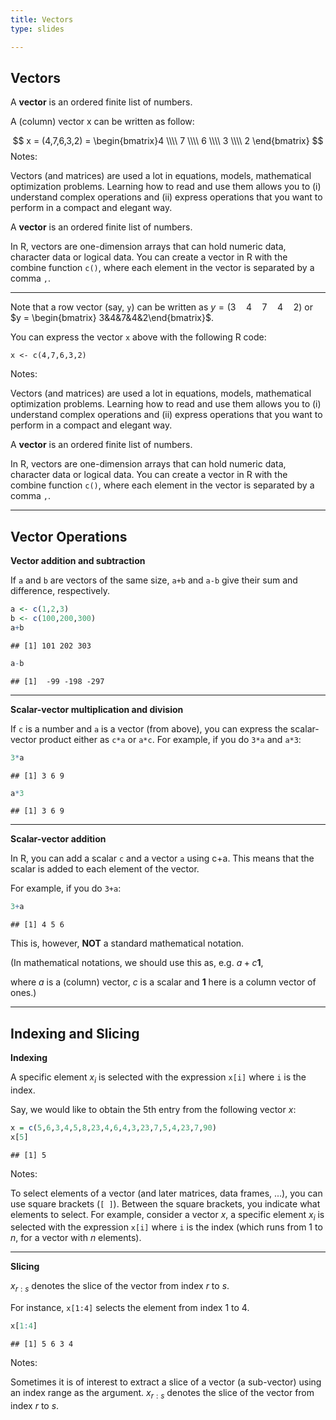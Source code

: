 ```yaml
---
title: Vectors
type: slides

---
```

## Vectors

A **vector** is an ordered finite list of numbers.

A (column) vector x can be written as follow:

$$ x = (4,7,6,3,2) = \begin{bmatrix}4 \\\\ 7 \\\\ 6 \\\\ 3 \\\\ 2 \end{bmatrix} $$
Notes:

Vectors (and matrices) are used a lot in equations, models, mathematical
optimization problems. Learning how to read and use them allows you to
(i) understand complex operations and (ii) express operations that you
want to perform in a compact and elegant way.

A **vector** is an ordered finite list of numbers.

In R, vectors are one-dimension arrays that can hold numeric data,
character data or logical data. You can create a vector in R with the
combine function `c()`, where each element in the vector is separated by
a comma `,`.

---

Note that a row vector (say, `y`) can be written as
$y = (3 \quad 4 \quad 7 \quad 4 \quad 2)$ or
$y = \begin{bmatrix} 3&4&7&4&2\end{bmatrix}$.

You can express the vector `x` above with the following R code:

    x <- c(4,7,6,3,2)

Notes:

Vectors (and matrices) are used a lot in equations, models, mathematical
optimization problems. Learning how to read and use them allows you to
(i) understand complex operations and (ii) express operations that you
want to perform in a compact and elegant way.

A **vector** is an ordered finite list of numbers.

In R, vectors are one-dimension arrays that can hold numeric data,
character data or logical data. You can create a vector in R with the
combine function `c()`, where each element in the vector is separated by
a comma `,`.

---

## Vector Operations

**Vector addition and subtraction**

If `a` and `b` are vectors of the same size, `a+b` and `a-b` give their
sum and difference, respectively.

``` r
a <- c(1,2,3)
b <- c(100,200,300)
a+b
```

    ## [1] 101 202 303

``` r
a-b
```

    ## [1]  -99 -198 -297

---

**Scalar-vector multiplication and division**

If `c` is a number and `a` is a vector (from above), you can express the
scalar-vector product either as `c*a` or `a*c`. For example, if you do
`3*a` and `a*3`:

``` r
3*a
```

    ## [1] 3 6 9

``` r
a*3
```

    ## [1] 3 6 9

---

**Scalar-vector addition**

In R, you can add a scalar `c` and a vector `a` using c+a. This means
that the scalar is added to each element of the vector.

For example, if you do `3+a`:

``` r
3+a
```

    ## [1] 4 5 6

This is, however, **NOT** a standard mathematical notation.

(In mathematical notations, we should use this as,
e.g. $a + c \mathbf{1}$,

where $a$ is a (column) vector, $c$ is a scalar and $\mathbf{1}$ here is
a column vector of ones.)

---

## Indexing and Slicing

**Indexing**

A specific element $x_i$ is selected with the expression `x[i]` where
`i` is the index.

Say, we would like to obtain the 5th entry from the following vector
$x$:

``` r
x = c(5,6,3,4,5,8,23,4,6,4,3,23,7,5,4,23,7,90)
x[5]
```

    ## [1] 5

Notes:

To select elements of a vector (and later matrices, data frames, ...),
you can use square brackets (`[ ]`). Between the square brackets, you
indicate what elements to select. For example, consider a vector $x$, a
specific element $x_i$ is selected with the expression `x[i]` where `i`
is the index (which runs from 1 to $n$, for a vector with $n$ elements).

---

**Slicing**

$x_{r:s}$ denotes the slice of the vector from index $r$ to $s$.

For instance, `x[1:4]` selects the element from index 1 to 4.

``` r
x[1:4]
```

    ## [1] 5 6 3 4

Notes:

Sometimes it is of interest to extract a slice of a vector (a
sub-vector) using an index range as the argument. $x_{r:s}$ denotes the
slice of the vector from index $r$ to $s$.
